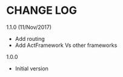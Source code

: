 # CHANGE LOG

1.1.0 (11/Nov/2017)
* Add routing
* Add ActFramework Vs other frameworks

1.0.0
* Initial version
